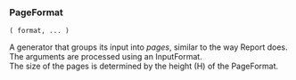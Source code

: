 ### PageFormat

``` suneido
( format, ... )
```

A generator that groups its input into *pages*, similar to the way Report does.  
The arguments are processed using an InputFormat.  
The size of the pages is determined by the height (H) of the PageFormat.